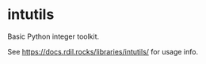 # intutils

Basic Python integer toolkit.

See https://docs.rdil.rocks/libraries/intutils/ for usage info.
